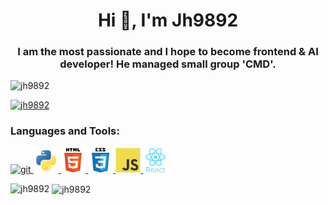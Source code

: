 <h1 align="center">Hi 👋, I'm Jh9892</h1>
<h3 align="center">I am the most passionate and I hope to become frontend & AI developer! He managed small group 'CMD'.</h3>

<p align="left"> <img src="https://komarev.com/ghpvc/?username=jh9892&label=Profile%20views&color=0e75b6&style=flat" alt="jh9892" /> </p>

<p align="left"> <a href="https://github.com/ryo-ma/github-profile-trophy"><img src="https://github-profile-trophy.vercel.app/?username=jh9892" alt="jh9892" /></a> </p>


<h3 align="left">Languages and Tools:</h3>
<p align="left"> 
 <a href="https://git-scm.com/" target="_blank"> <img src="https://www.vectorlogo.zone/logos/git-scm/git-scm-icon.svg" alt="git" width="40" height="40"/> </a> 
 <a href="https://www.python.org" target="_blank"> <img src="https://raw.githubusercontent.com/devicons/devicon/master/icons/python/python-original.svg" alt="python" width="40" height="40"/> </a> 
 <a href="https://www.w3.org/html/" target="_blank"> <img src="https://raw.githubusercontent.com/devicons/devicon/master/icons/html5/html5-original-wordmark.svg" alt="html5" width="40" height="40"/> </a> 
 <a href="https://www.w3schools.com/css/" target="_blank"> <img src="https://raw.githubusercontent.com/devicons/devicon/master/icons/css3/css3-original-wordmark.svg" alt="css3" width="40" height="40"/> </a> 
 <a href="https://developer.mozilla.org/en-US/docs/Web/JavaScript" target="_blank"> <img src="https://raw.githubusercontent.com/devicons/devicon/master/icons/javascript/javascript-original.svg" alt="javascript" width="40" height="40"/> </a> 
 <a href="https://reactjs.org/" target="_blank"> <img src="https://raw.githubusercontent.com/devicons/devicon/master/icons/react/react-original-wordmark.svg" alt="react" width="40" height="40"/> </a>
</p>

<p><img align="left" src="https://github-readme-stats.vercel.app/api/top-langs?username=jh9892&show_icons=true&locale=en&layout=compact" alt="jh9892" /></p>

<p>&nbsp;<img align="center" src="https://github-readme-stats.vercel.app/api?username=jh9892&show_icons=true&locale=en" alt="jh9892" /></p>

